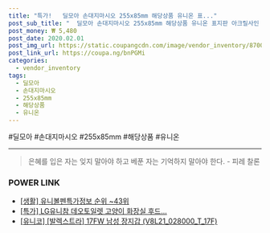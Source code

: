 ```yaml
--- 
title: "특가!   딜모아 손대지마시오 255x85mm 해당상품 유니온 표..." 
post_sub_title: "  딜모아 손대지마시오 255x85mm 해당상품 유니온 표지판 아크릴사인 엣지사인 ED9118" 
post_money: ₩ 5,480 
post_date: 2020.02.01 
post_img_url: https://static.coupangcdn.com/image/vendor_inventory/8700/03055ab3eaf8c70f00d03c3f36de855ccaa33d680a3600cd0e78b2c83b86.jpg 
post_link_url: https://coupa.ng/bnPGMi 
categories: 
  - vendor_inventory 
tags: 
  - 딜모아 
  - 손대지마시오 
  - 255x85mm 
  - 해당상품 
  - 유니온 
--- 
```

  #딜모아 #손대지마시오 #255x85mm #해당상품 #유니온 
<hr> 

> 은혜를 입은 자는 잊지 말아야 하고 베푼 자는 기억하지 말아야 한다. - 피레 찰론 


### POWER LINK

* <a href="https://blog.naver.com/sakai111/221772063755" target="_blank"> [생활] 유니볼펜특가정보 순위 ~43위</a>
* <a href="https://blog.naver.com/an0733/221791690574" target="_blank">[특가] LG유니참 데오토일렛 고양이 화장실 후드...</a>
* <a href="https://blog.naver.com/santokki14/221785319722" target="_blank">[유니코] [발렉스트라] 17FW 남성 장지갑 (V8L21_028000_T_17F)</a>
